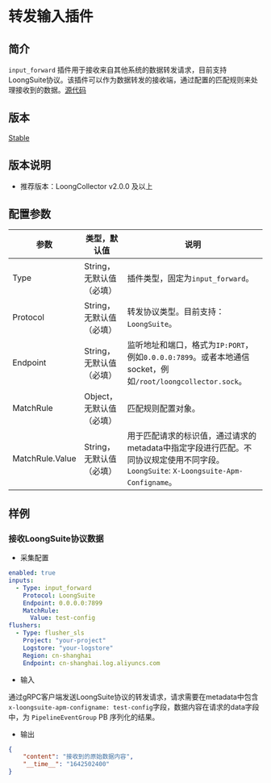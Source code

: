 # 转发输入插件

## 简介

`input_forward` 插件用于接收来自其他系统的数据转发请求，目前支持LoongSuite协议。该插件可以作为数据转发的接收端，通过配置的匹配规则来处理接收到的数据。[源代码](https://github.com/alibaba/loongcollector/blob/main/core/plugin/input/InputForward.h)

## 版本

[Stable](../../stability-level.md)

## 版本说明

* 推荐版本：LoongCollector v2.0.0 及以上

## 配置参数

| 参数 | 类型，默认值 | 说明 |
| - | - | - |
| Type | String，无默认值（必填） | 插件类型，固定为`input_forward`。 |
| Protocol | String，无默认值（必填） | 转发协议类型。目前支持：`LoongSuite`。 |
| Endpoint | String，无默认值（必填） | 监听地址和端口，格式为`IP:PORT`，例如`0.0.0.0:7899`。或者本地通信socket，例如`/root/loongcollector.sock`。 |
| MatchRule | Object，无默认值（必填） | 匹配规则配置对象。 |
| MatchRule.Value | String，无默认值（必填） | 用于匹配请求的标识值，通过请求的metadata中指定字段进行匹配。不同协议规定使用不同字段。`LoongSuite`: `X-Loongsuite-Apm-Configname`。 |

## 样例

### 接收LoongSuite协议数据

* 采集配置

```yaml
enabled: true
inputs:
  - Type: input_forward
    Protocol: LoongSuite
    Endpoint: 0.0.0.0:7899
    MatchRule:
      Value: test-config
flushers:
  - Type: flusher_sls
    Project: "your-project"
    Logstore: "your-logstore"
    Region: cn-shanghai
    Endpoint: cn-shanghai.log.aliyuncs.com
```

* 输入

通过gRPC客户端发送LoongSuite协议的转发请求，请求需要在metadata中包含`x-loongsuite-apm-configname: test-config`字段，数据内容在请求的data字段中，为 `PipelineEventGroup` PB 序列化的结果。

* 输出

```json
{
    "content": "接收到的原始数据内容",
    "__time__": "1642502400"
}
```

